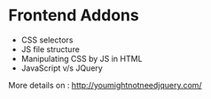 # Frontend Addons

- CSS selectors 
- JS file structure 
- Manipulating CSS by JS in HTML
- JavaScript v/s JQuery

More details on : http://youmightnotneedjquery.com/
